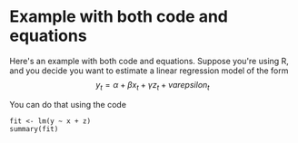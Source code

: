 # Example with both code and equations

Here's an example with both code and equations. Suppose you're using R, and you decide you want to estimate a linear regression model of the form
$$y_{t} = \alpha + \beta x_{t} + \gamma z_{t} + varepsilon_{t}$$

You can do that using the code

```
fit <- lm(y ~ x + z)
summary(fit)
```
